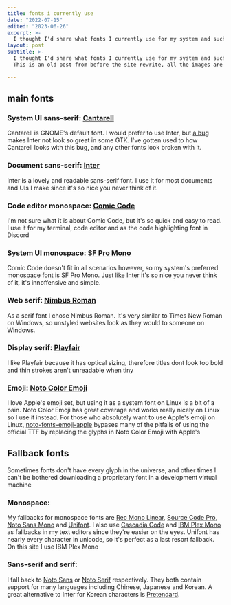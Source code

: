 ```yaml
---
title: fonts i currently use
date: "2022-07-15"
edited: "2023-06-26"
excerpt: >-
  I thought I'd share what fonts I currently use for my system and such
layout: post
subtitle: >-
  I thought I'd share what fonts I currently use for my system and such.
  This is an old post from before the site rewrite, all the images are missing. I figured I'd put something in the blog not to leave it empty.

---
```


## main fonts

### System UI sans-serif: [Cantarell](https://cantarell.gnome.org/)
Cantarell is GNOME's default font. I would prefer to use Inter, but [a bug](https://gitlab.gnome.org/GNOME/gtk/-/issues/4201) makes Inter not look so great in some GTK. I've gotten used to how Cantarell looks with this bug, and any other fonts look broken with it.

### Document sans-serif: [Inter](https://rsms.me/inter/)
Inter is a lovely and readable sans-serif font. I use it for most documents and UIs I make since it's so nice you never think of it.

### Code editor monospace: [Comic Code](https://tosche.net/fonts/comic-code)
I'm not sure what it is about Comic Code, but it's so quick and easy to read. I use it for my terminal, code editor and as the code highlighting font in Discord

### System UI monospace: [SF Pro Mono](https://developer.apple.com/fonts/)
Comic Code doesn't fit in all scenarios however, so my system's preferred monospace font is SF Pro Mono. Just like Inter it's so nice you never think of it, it's innoffensive and simple.

### Web serif: [Nimbus Roman](https://en.wikipedia.org/wiki/Nimbus_Roman_No._9_L)
As a serif font I chose Nimbus Roman. It's very similar to Times New Roman on Windows, so unstyled websites look as they would to someone on Windows.

### Display serif: [Playfair](https://fonts.google.com/specimen/Playfair)
I like Playfair because it has optical sizing, therefore titles dont look too bold and thin strokes aren't unreadable when tiny

### Emoji: [Noto Color Emoji](https://fonts.google.com/noto)
I love Apple's emoji set, but using it as a system font on Linux is a bit of a pain. Noto Color Emoji has great coverage and works really nicely on Linux so I use it instead. For those who absolutely want to use Apple's emoji on Linux, [noto-fonts-emoji-apple](https://aur.archlinux.org/packages/noto-fonts-emoji-apple) bypases many of the pitfalls of using the official TTF by replacing the glyphs in Noto Color Emoji with Apple's 

## Fallback fonts
Sometimes fonts don't have every glyph in the universe, and other times I can't be bothered downloading a proprietary font in a development virtual machine

### Monospace:
My fallbacks for monospace fonts are [Rec Mono Linear](https://www.recursive.design/), [Source Code Pro](https://fonts.adobe.com/fonts/source-code-pro), [Noto Sans Mono](https://fonts.google.com/noto) and [Unifont](http://unifoundry.com/unifont/index.html). I also use [Cascadia Code](https://github.com/microsoft/cascadia-code) and [IBM Plex Mono](https://www.ibm.com/plex/) as fallbacks in my text editors since they're easier on the eyes. Unifont has nearly every character in unicode, so it's perfect as a last resort fallback. On this site I use IBM Plex Mono

### Sans-serif and serif:
I fall back to [Noto Sans](https://fonts.google.com/noto) or [Noto Serif](https://fonts.google.com/noto) respectively. They both contain support for many languages including Chinese, Japanese and Korean. A great alternative to Inter for Korean characters is [Pretendard](https://cactus.tistory.com/306).

